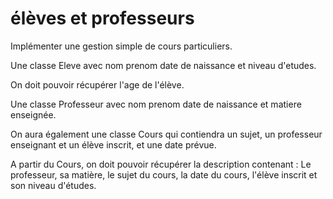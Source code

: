 # élèves et professeurs

Implémenter une gestion simple de cours particuliers.

Une classe Eleve avec nom prenom date de naissance et niveau d'etudes.

On doit pouvoir récupérer l'age de l'élève.

Une classe Professeur avec nom prenom date de naissance et matiere enseignée.

On aura également une classe Cours qui contiendra un sujet, un professeur enseignant et un élève inscrit, et une date prévue.

A partir du Cours, on doit pouvoir récupérer la description contenant : Le professeur, sa matière, le sujet du cours, la date du cours, l'élève inscrit et son niveau d'études.
